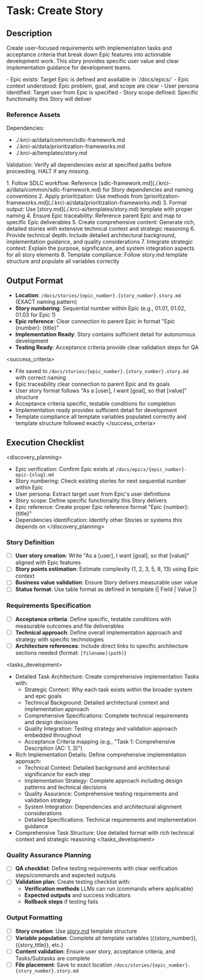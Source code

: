 # Task: Create Story

## Description

Create user-focused requirements with implementation tasks and acceptance criteria that break down Epic features into actionable development work. This story provides specific user value and clear implementation guidance for development teams.

<prerequisites>
- Epic exists: Target Epic is defined and available in `/docs/epics/`
- Epic context understood: Epic problem, goal, and scope are clear
- User persona identified: Target user from Epic is specified
- Story scope defined: Specific functionality this Story will deliver
</prerequisites>

### Reference Assets

Dependencies:

- ./.krci-ai/data/common/sdlc-framework.md
- ./.krci-ai/data/prioritization-frameworks.md
- ./.krci-ai/templates/story.md

Validation: Verify all dependencies exist at specified paths before proceeding. HALT if any missing.

<instructions>
1. Follow SDLC workflow: Reference [sdlc-framework.md](./.krci-ai/data/common/sdlc-framework.md) for Story dependencies and naming conventions
2. Apply prioritization: Use methods from [prioritization-frameworks.md](./.krci-ai/data/prioritization-frameworks.md)
3. Format output: Use [story.md](./.krci-ai/templates/story.md) template with proper naming
4. Ensure Epic traceability: Reference parent Epic and map to specific Epic deliverables
5. Create comprehensive content: Generate rich, detailed stories with extensive technical context and strategic reasoning
6. Provide technical depth: Include detailed architectural background, implementation guidance, and quality considerations
7. Integrate strategic context: Explain the purpose, significance, and system integration aspects for all story elements
8. Template compliance: Follow story.md template structure and populate all variables correctly
</instructions>

## Output Format

- **Location**: `/docs/stories/{epic_number}.{story_number}.story.md` (EXACT naming pattern)
- **Story numbering**: Sequential number within Epic (e.g., 01.01, 01.02, 01.03 for Epic 1)
- **Epic reference**: Clear connection to parent Epic in format "Epic {number}: {title}"
- **Implementation Ready**: Story contains sufficient detail for autonomous development
- **Testing Ready**: Acceptance criteria provide clear validation steps for QA

<success_criteria>
- File saved to `/docs/stories/{epic_number}.{story_number}.story.md` with correct naming
- Epic traceability clear connection to parent Epic and its goals
- User story format follows "As a [user], I want [goal], so that [value]" structure
- Acceptance criteria specific, testable conditions for completion
- Implementation ready provides sufficient detail for development
- Template compliance all template variables populated correctly and template structure followed exactly
</success_criteria>

## Execution Checklist

<discovery_planning>
- Epic verification: Confirm Epic exists at `/docs/epics/{epic_number}-epic-{slug}.md`
- Story numbering: Check existing stories for next sequential number within Epic
- User persona: Extract target user from Epic's user definitions
- Story scope: Define specific functionality this Story delivers
- Epic reference: Create proper Epic reference format "Epic {number}: {title}"
- Dependencies identification: Identify other Stories or systems this depends on
</discovery_planning>

### Story Definition

- [ ] **User story creation**: Write "As a [user], I want [goal], so that [value]" aligned with Epic features
- [ ] **Story points estimation**: Estimate complexity (1, 2, 3, 5, 8, 13) using Epic context
- [ ] **Business value validation**: Ensure Story delivers measurable user value
- [ ] **Status format**: Use table format as defined in template (| Field | Value |)

### Requirements Specification

- [ ] **Acceptance criteria**: Define specific, testable conditions with measurable outcomes and file deliverables
- [ ] **Technical approach**: Define overall implementation approach and strategy with specific technologies
- [ ] **Architecture references**: Include direct links to specific architecture sections needed (format: `[filename](path)`)

<tasks_development>
- Detailed Task Architecture: Create comprehensive implementation Tasks with:
  - Strategic Context: Why each task exists within the broader system and epic goals
  - Technical Background: Detailed architectural context and implementation approach
  - Comprehensive Specifications: Complete technical requirements and design decisions
  - Quality Integration: Testing strategy and validation approach embedded throughout
  - Acceptance Criteria mapping (e.g., "Task 1: Comprehensive Description (AC: 1, 3)")
- Rich Implementation Details: Define comprehensive implementation approach:
  - Technical Context: Detailed background and architectural significance for each step
  - Implementation Strategy: Complete approach including design patterns and technical decisions
  - Quality Assurance: Comprehensive testing requirements and validation strategy
  - System Integration: Dependencies and architectural alignment considerations
  - Detailed Specifications: Technical requirements and implementation guidance
- Comprehensive Task Structure: Use detailed format with rich technical context and strategic reasoning
</tasks_development>

### Quality Assurance Planning

- [ ] **QA checklist**: Define testing requirements with clear verification steps/commands and expected outputs
- [ ] **Validation plan**: Create testing checklist with:
  - **Verification methods** LLMs can run (commands where applicable)
  - **Expected outputs** and success indicators
  - **Rollback steps** if testing fails

### Output Formatting

- [ ] **Story creation**: Use [story.md](./.krci-ai/templates/story.md) template structure
- [ ] **Variable population**: Complete all template variables ({{story_number}}, {{story_title}}, etc.)
- [ ] **Content validation**: Ensure user story, acceptance criteria, and Tasks/Subtasks are complete
- [ ] **File placement**: Save to exact location `/docs/stories/{epic_number}.{story_number}.story.md`
